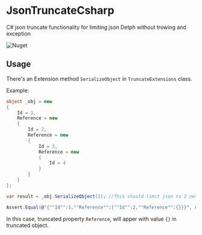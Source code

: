 # JsonTruncateCsharp
C# json truncate functionality for limiting json Detph without trowing and exception

![Nuget](https://img.shields.io/nuget/v/JsonTruncate?label=JsonTruncate)

## Usage
There's an Extension method `SerializeObject` in `TruncateExtensions` class. 

Example:
```c#
object _obj = new
{
    Id = 1,
    Reference = new
    {
        Id = 2,
        Reference = new
        {
            Id = 3,
            Reference = new
            {
                Id = 4
            }
        }
    }
};

var result = _obj.SerializeObject(2); //This should limit json to 2 nested objects

Assert.Equal(@"{""Id"":1,""Reference"":{""Id"":2,""Reference"":{}}}", result);
```

In this case, truncated property `Reference`, will apper with value `{}` in truncated object.
